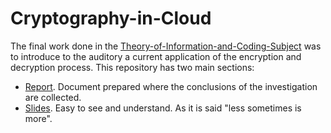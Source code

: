 # Cryptography-in-Cloud

The final work done in the [Theory-of-Information-and-Coding-Subject](https://github.com/MarkosHB/Theory-of-Information-and-Coding-Subject) was to introduce to the auditory a current application of the encryption and decryption process. This repository has two main sections:
- [Report](https://github.com/MarkosHB/Cryptography-in-Cloud/blob/main/Cryptography%20in%20Cloud%20-%20Documentation.pdf). Document prepared where the conclusions of the investigation are collected.
- [Slides](https://github.com/MarkosHB/Cryptography-in-Cloud/blob/main/Cryptography%20in%20Cloud%20-%20Slides.pdf). Easy to see and understand. As it is said "less sometimes is more".
